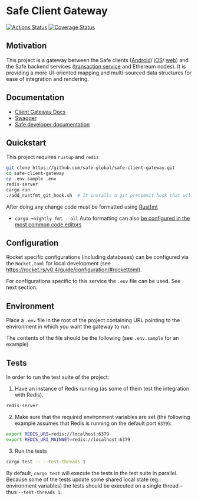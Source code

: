 # Safe Client Gateway
[![Actions Status](https://github.com/safe-global/safe-client-gateway/workflows/safe-client-gateway/badge.svg?branch=main)](https://github.com/safe-global/safe-client-gateway/actions)
[![Coverage Status](https://coveralls.io/repos/github/safe-global/safe-client-gateway/badge.svg)](https://coveralls.io/github/safe-global/safe-client-gateway)

## Motivation

This project is a gateway between the Safe clients ([Android](https://github.com/safe-global/safe-android)/ [iOS](https://github.com/safe-global/safe-ios)/ [web](https://github.com/safe-global/web-core)) and the Safe backend services ([transaction service](https://github.com/safe-global/safe-transaction-service) and Ethereum nodes). It is providing a more UI-oriented mapping and multi-sourced data structures for ease of integration and rendering.

## Documentation

- [Client Gateway Docs](https://safe.global/safe-client-gateway/)
- [Swagger](https://safe-client.safe.global/index.html)
- [Safe developer documentation](https://docs.gnosis-safe.io/)

## Quickstart

This project requires `rustup` and `redis`

```bash
git clone https://github.com/safe-global/safe-client-gateway.git
cd safe-client-gateway
cp .env.sample .env
redis-server
cargo run
./add_rustfmt_git_hook.sh  # It installs a git precommit hook that will autoformat the code on every commit
```

After doing any change code must be formatted using [Rustfmt](https://github.com/rust-lang/rustfmt)
- `cargo +nightly fmt --all`
Auto formatting can also [be configured in the most common code editors](https://github.com/rust-lang/rustfmt#running-rustfmt-from-your-editor)

## Configuration

Rocket specific configurations (including databases) can be configured via the `Rocket.toml` for local development (see https://rocket.rs/v0.4/guide/configuration/#rockettoml).

For configurations specific to this service the `.env` file can be used. See next section.

## Environment

Place a `.env` file in the root of the project containing URL pointing to the environment in which you want the gateway to run.

The contents of the file should be the following (see `.env.sample` for an example)

## Tests

In order to run the test suite of the project:

1. Have an instance of Redis running (as some of them test the integration with Redis).

```bash
redis-server
```

2. Make sure that the required environment variables are set (the following example assumes that Redis is running on the default port `6379`):

```bash
export REDIS_URI=redis://localhost:6379
export REDIS_URI_MAINNET=redis://localhost:6379
```

3. Run the tests

```bash
cargo test -- --test-threads 1
```

By default, `cargo test` will execute the tests in the test suite in parallel. Because some of the tests update some shared local state (eg.: environment variables) the tests should be executed on a single thread – thus `--test-threads 1`.
